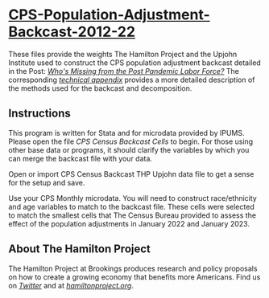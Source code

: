 # [**CPS-Population-Adjustment-Backcast-2012-22**](https://www.hamiltonproject.org/blog/whos_missing_from_the_post_pandemic_labor_force)

These files provide the weights The Hamilton Project and the Upjohn Institute used to construct the CPS population adjustment backcast detailed in the Post: [*Who's Missing from the Post Pandemic Labor Force?*](https://www.hamiltonproject.org/blog/whos_missing_from_the_post_pandemic_labor_force) The corresponding [*technical appendix*](https://www.hamiltonproject.org/assets/files/20230404_THP_TechnicalAppendix_LaborMarket.pdf) provides a more detailed description of the methods used for the backcast and decomposition.



## Instructions

This program is written for Stata and for microdata provided by IPUMS. Please open the file *CPS Census Backcast Cells* to begin. For those using other base data or programs, it should clarify the variables by which you can merge the backcast file with your data.

Open or import CPS Census Backcast THP Upjohn data file to get a sense for the setup and save.

Use your CPS Monthly microdata. You will need to construct race/ethnicity and age variables to match to the backcast file. These cells were selected to match the smallest cells that The Census Bureau provided to assess the effect of the population adjustments in January 2022 and January 2023.


## About The Hamilton Project

The Hamilton Project at Brookings produces research and policy proposals on how to create a growing economy that benefits more Americans. Find us on [*Twitter*](https://twitter.com/hamiltonproj) and at [*hamiltonproject.org*](https://www.hamiltonproject.org/).


